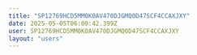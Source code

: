 ```yaml
---
title: "SP12769HCD5MM0K0AV470DJGMQ0D47SCF4CCAXJXY"
date: 2025-05-05T06:00:42.399Z
user: SP12769HCD5MM0K0AV470DJGMQ0D47SCF4CCAXJXY
layout: "users"
---
```

    